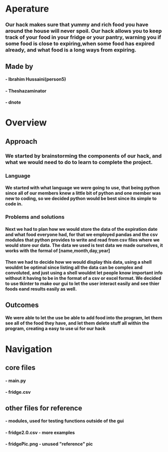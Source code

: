 # Aperature
### Our hack makes sure that yummy and rich food you have around the house will never spoil. Our hack allows you to keep track of your food in your fridge or your pantry, warning you if some food is close to expiring,when some food has expired already, and what food is a long ways from expiring.
## Made by 
#### - Ibrahim Hussaini(person5)
#### - Theshazaminator
#### - dnote

# Overview
## Approach
### We started by brainstorming the components of our hack, and what we would need to do to learn to complete the project. 
### Language
#### We started with what language we were going to use, that being python since all of our members knew a little bit of python and one member was new to coding, so we decided python would be best since its simple to code in. 
### Problems and solutions
#### Next we had to plan how we would store the data of the expiration date and what food everyone had, for that we employed pandas and the csv modules that python provides to write and read from csv files where we would store our data. The data we used is test data we made ourselves, it works with the formal of [name,month,day,year]
#### Then we had to decide how we would display this data, using a shell wouldnt be optimal since listing all the data can be complex and convoluted, and just using a shell wouldnt let people know important info without it having to be in the format of a csv or excel format. We decided to use tkinter to make our gui to let the user interact easily and see thier foods eand results easily as well.
## Outcomes
#### We were able to let the use be able to add food into the program, let them see all of the food they have, and let them delete stuff all within the program, creating a easy to use ui for our hack

# Navigation
## core files
#### - main.py
#### - fridge.csv
## other files for reference
#### - modules, used for testing functions outside of the gui
#### - fridge2.0.csv - more examples
#### - fridgePic.png - unused "reference" pic
